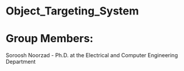 # Object_Targeting_System

# Group Members:
Soroosh Noorzad - Ph.D. at the Electrical and Computer Engineering Department
